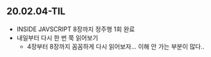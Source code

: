 ## 20.02.04-TIL

- INSIDE JAVSCRIPT 8장까지 정주행 1회 완료
- 내일부터 다시 한 번 쭉 읽어보기
  - 4장부터 8장까지 꼼꼼하게 다시 읽어보자... 이해 안 가는 부분이 많다..